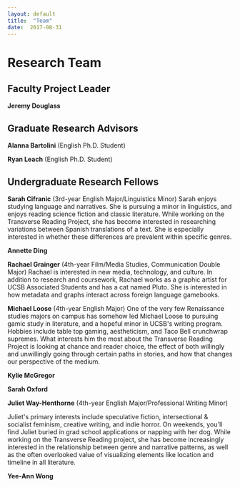 ```yaml
---
layout: default
title:  "Team"
date:  2017-08-31
---
```


# Research Team

## Faculty Project Leader

__Jeremy Douglass__

## Graduate Research Advisors

__Alanna Bartolini__ (English Ph.D. Student)

__Ryan Leach__ (English Ph.D. Student)

## Undergraduate Research Fellows

__Sarah Cifranic__ (3rd-year English Major/Linguistics Minor)
Sarah enjoys studying language and narratives. She is pursuing a minor in linguistics, and enjoys reading science fiction and classic literature. While working on the Transverse Reading Project, she has become interested in researching variations between Spanish translations of a text. She is especially interested in whether these differences are prevalent within specific genres. 
 
__Annette Ding__

__Rachael Grainger__ (4th-year Film/Media Studies, Communication Double Major)
Rachael is interested in new media, technology, and culture. In addition to research and coursework, Rachael works as a graphic artist for UCSB Associated Students and has a cat named Pluto. She is interested in how metadata and graphs interact across foreign language gamebooks.

__Michael Loose__ (4th-year English Major)
One of the very few Renaissance studies majors on campus has somehow led Michael Loose to pursuing gamic study in literature, and a hopeful minor in UCSB's writing program. Hobbies include table top gaming, aestheticism, and Taco Bell crunchwrap supremes. What interests him the most about the Transverse Reading Project is looking at chance and reader choice, the effect of both willingly and unwillingly going through certain paths in stories, and how that changes our perspective of the medium.

__Kylie McGregor__

__Sarah Oxford__

__Juliet Way-Henthorne__ (4th-year English Major/Professional Writing Minor) 
 
Juliet's primary interests include speculative fiction, intersectional & socialist feminism, creative writing, and indie horror. On weekends, you'll find Juliet buried in grad school applications or napping with her dog. While working on the Transverse Reading project, she has become increasingly interested in the relationship between genre and narrative patterns, as well as the often overlooked value of visualizing elements like location and timeline in all literature.

__Yee-Ann Wong__ 





